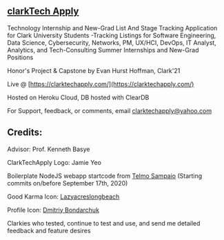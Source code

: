 ## [clarkTech Apply](https://clarktechapply.com/)

Technology Internship and New-Grad List And Stage Tracking Application for Clark University Students
    -Tracking Listings for Software Engineering, Data Science, Cybersecurity, Networks, PM, UX/HCI, DevOps, IT Analyst, Analytics, and Tech-Consulting Summer Internships and New-Grad Positions

Honor's Project & Capstone by Evan Hurst Hoffman, Clark'21

Live @ [https://clarktechapply.com/](https://clarktechapply.com/)

Hosted on Heroku Cloud, DB hosted with ClearDB

For Support, feedback, or comments, email clarktechapply@yahoo.com

## Credits:

Advisor: Prof. Kenneth Basye

ClarkTechApply Logo: Jamie Yeo

Boilerplate NodeJS webapp startcode from [Telmo Sampaio](https://www.youtube.com/playlist?list=PLD9SRxG6ST3GBsczn8OUKLaErhrvOz9zQ)
    (Starting commits on/before September 17th, 2020)

Good Karma Icon: [Lazyacreslongbeach](https://www.kindpng.com/imgv/woJbom_goodwill-icon-png-transparent-png/)

Profile Icon: [Dmitriy Bondarchuk](https://www.behance.net/indie4art)

Clarkies who tested, continue to test and use, and send me detailed feedback and feature desires